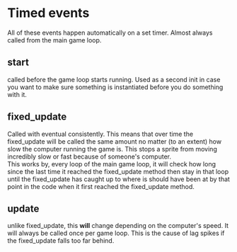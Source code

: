 # Timed events
All of these events happen automatically on a set timer. Almost always called from the main game loop.
## start
called before the game loop starts running. Used as a second init in case you want to make sure something is instantiated before you do something with it. 
## fixed_update
Called with eventual consistently. This means that over time the fixed_update will be called the same amount no matter (to an extent) how slow the computer running the game is. This stops a sprite from moving incredibly slow or fast because of someone's computer. <br />
This works by, every loop of the main game loop, it will check how long since the last time it reached the fixed_update method then stay in that loop until the fixed_update has caught up to where is should have been at by that point in the code when it first reached the fixed_update method. 
## update 
unlike fixed_update, this __will__ change depending on the computer's speed. It will always be called once per game loop. This is the cause of lag spikes if the fixed_update falls too far behind. 